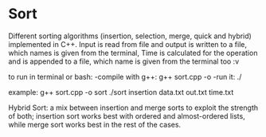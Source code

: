 # Sort
Different sorting algorithms (insertion, selection, merge, quick and hybrid) implemented in C++.
Input is read from file and output is written to a file, which names is given from the terminal,
Time is calculated for the operation and is appended to a file, which name is given from the terminal too :v

to run in terminal or bash:
-compile with g++: g++ sort.cpp -o <desired executable name>
-run it: ./<executable-name> <sort-type> <input-file> <output-file> <time-file>
  
example:
g++ sort.cpp -o sort
./sort insertion data.txt out.txt time.txt


Hybrid Sort: 
a mix between insertion and merge sorts to exploit the strength of both; 
insertion sort works best with ordered and almost-ordered lists,
while merge sort works best in the rest of the cases.
